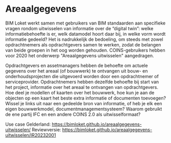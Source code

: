# Areaalgegevens

BIM Loket werkt samen met gebruikers van BIM standaarden aan specifieke vragen rondom uitwisselen van informatie over de “digital twin”: welke informatiebehoefte is er, welk datamodel hoort daar bij, in welke vorm wordt informatie gedeeld? Het is nadrukkelijk de bedoeling, om steeds met zowel opdrachtnemers als opdrachtgevers samen te werken, zodat de belangen van beide groepen in het oog worden gehouden. COINS-gebruikers hebben voor 2020 het onderwerp "Areaalgegevens uitwisselen" aangedragen.

Opdrachtgevers en assetmanagers hebben de behoefte om actuele gegevens over het areaal (of bouwwerk) te ontvangen uit bouw- en onderhoudsprojecten die uitgevoerd worden door een opdrachtnemer of serviceprovider. Opdrachtnemers hebben dezelfde behoefte bij start van het project, informatie over het areaal te ontvangen van opdrachtgevers. Hoe deel je modellen of kaarten over het bouwwerk, hoe kun je aan de objecten op een kaart het beste extra informatie of documenten toevoegen? Wissel je links uit naar een gedeelde bron van informatie, of heb je elk een eigen bouwwerkmodel, documentmanagementsysteem? Waarom gebruikt de ene partij IFC en een andere COINS 2.0 als uitwisselformaat?

Use case Gelderland: https://bimloket.github.io/areaalgegevens-uitwisselen/
Reviewversie: https://bimloket.github.io/areaalgegevens-uitwisselen/IR20232001
